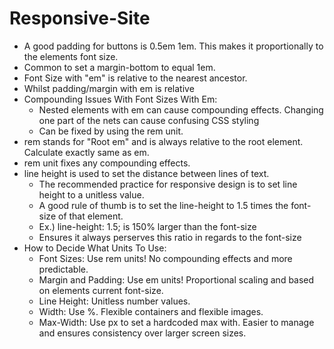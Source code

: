 # Responsive-Site
- A good padding for buttons is 0.5em 1em. This makes it proportionally to the elements font size.
- Common to set a margin-bottom to equal 1em.
- Font Size with "em" is relative to the nearest ancestor.
- Whilst padding/margin with em is relative
- Compounding Issues With Font Sizes With Em:
  - Nested elements with em can cause compounding effects. Changing one part of the nets can cause confusing CSS styling
  - Can be fixed by using the rem unit.
- rem stands for "Root em" and is always relative to the root <html> element. Calculate exactly same as em.
- rem unit fixes any compounding effects.
- line height is used to set the distance between lines of text.
  - The recommended practice for responsive design is to set line height to a unitless value.
  - A good rule of thumb is to set the line-height to 1.5 times the font-size of that element.
  - Ex.) line-height: 1.5; is 150% larger than the font-size
  - Ensures it always perserves this ratio in regards to the font-size
- How to Decide What Units To Use:
  - Font Sizes: Use rem units! No compounding effects and more predictable.
  - Margin and Padding: Use em units! Proportional scaling and based on elements current font-size.
  - Line Height: Unitless number values.
  - Width: Use %. Flexible containers and flexible images.
  - Max-Width: Use px to set a hardcoded max with. Easier to manage and ensures consistency over larger screen sizes.
